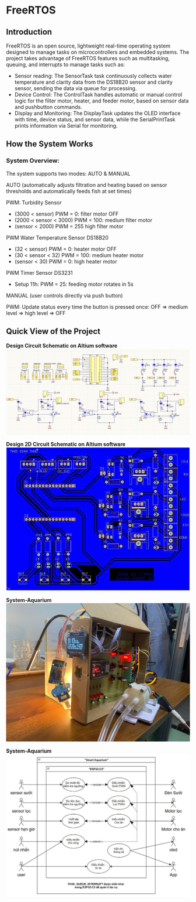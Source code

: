 # FreeRTOS

## Introduction
FreeRTOS is an open source, lightweight real-time operating system designed to manage tasks on microcontrollers and embedded systems. The project takes advantage of FreeRTOS features such as multitasking, queuing, and interrupts to manage tasks such as:
- Sensor reading: The SensorTask task continuously collects water temperature and clarity data from the DS18B20 sensor and clarity sensor, sending the data via queue for processing.
- Device Control: The ControlTask ​​handles automatic or manual control logic for the filter motor, heater, and feeder motor, based on sensor data and pushbutton commands.
- Display and Monitoring: The DisplayTask updates the OLED interface with time, device status, and sensor data, while the SerialPrintTask prints information via Serial for monitoring.
## How the System Works
### System Overview:
The system supports two modes: AUTO & MANUAL

AUTO (automatically adjusts filtration and heating based on sensor thresholds and automatically feeds fish at set times)

PWM: Turbidity Sensor
-  (3000 < sensor) PWM = 0: filter motor OFF
-  (2000 < sensor < 3000) PWM = 100: medium filter motor
-  (sensor < 2000) PWM = 255 high filter motor

PWM Water Temperature Sensor DS18B20
-  (32 < sensor) PWM = 0: heater motor OFF
-  (30 < sensor < 32) PWM = 100: medium heater motor
-  (sensor < 30) PWM = 0: high heater motor

PWM Timer Sensor DS3231
-  Setup 11h: PWM = 25: feeding motor rotates in 5s
  
MANUAL (user controls directly via push button)

PWM: Update status every time the button is pressed once: OFF => medium level => high level => OFF

## Quick View of the Project

**Design Circuit Schematic on Altium software**
![image](Media/Schematic.jpg)

**Design 2D Circuit Schematic on Altium software**
![image](Media/2D.jpg)

**System-Aquarium**
![image](Media/System.jpg)

**System-Aquarium**
![image](usecasediagram.jpg)

